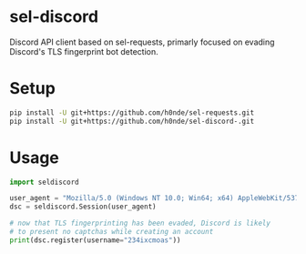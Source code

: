 # sel-discord
Discord API client based on sel-requests, primarly focused on evading Discord's TLS fingerprint bot detection.

# Setup
```bash
pip install -U git+https://github.com/h0nde/sel-requests.git
pip install -U git+https://github.com/h0nde/sel-discord-.git
```

# Usage
```python
import seldiscord

user_agent = "Mozilla/5.0 (Windows NT 10.0; Win64; x64) AppleWebKit/537.36 (KHTML, like Gecko) Chrome/86.0.4240.198 Safari/537.36"
dsc = seldiscord.Session(user_agent)

# now that TLS fingerprinting has been evaded, Discord is likely
# to present no captchas while creating an account
print(dsc.register(username="234ixcmoas"))
```
